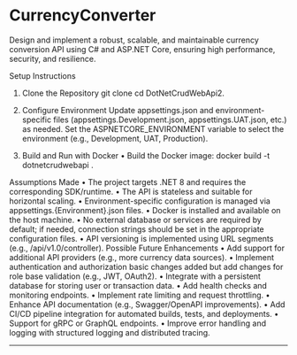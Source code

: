 # CurrencyConverter

Design and implement a robust, scalable, and maintainable currency conversion API using C# and ASP.NET Core, ensuring high performance, security, and resilience.

Setup Instructions

1. Clone the Repository
   git clone <your-repo-url>
   cd DotNetCrudWebApi2.

2. Configure Environment
   Update appsettings.json and environment-specific files (appsettings.Development.json, appsettings.UAT.json, etc.) as needed.
   Set the ASPNETCORE_ENVIRONMENT variable to select the environment (e.g., Development, UAT, Production).

3. Build and Run with Docker
   • Build the Docker image:
   docker build -t dotnetcrudwebapi .

Assumptions Made
• The project targets .NET 8 and requires the corresponding SDK/runtime.
• The API is stateless and suitable for horizontal scaling.
• Environment-specific configuration is managed via appsettings.{Environment}.json files.
• Docker is installed and available on the host machine.
• No external database or services are required by default; if needed, connection strings should be set in the appropriate configuration files.
• API versioning is implemented using URL segments (e.g., /api/v1.0/controller).
Possible Future Enhancements
• Add support for additional API providers (e.g., more currency data sources).
• Implement authentication and authorization basic changes added but add changes for role base validation (e.g., JWT, OAuth2).
• Integrate with a persistent database for storing user or transaction data.
• Add health checks and monitoring endpoints.
• Implement rate limiting and request throttling.
• Enhance API documentation (e.g., Swagger/OpenAPI improvements).
• Add CI/CD pipeline integration for automated builds, tests, and deployments.
• Support for gRPC or GraphQL endpoints.
• Improve error handling and logging with structured logging and distributed tracing.

---
